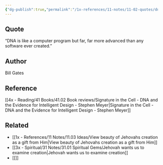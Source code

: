 ```yaml
---
{"dg-publish":true,"permalink":"/1x-references/11-notes/11-02-quotes/dna-is-like-a-computer-program-but-far-more-advanced-than-any-software-ever-created-bill-gates/","title":"DNA is like a computer program but far more advanced than any software ever created - Bill Gates","created":"2024-02-14T20:18:46.013+03:00","updated":"2024-02-14T20:18:46.013+03:00"}
---
```



## Quote
 “DNA is like a computer program but far, far more advanced than any software ever created.”

## Author
Bill Gates

## Reference
[[4x - Reading/41 Books/41.02 Book reviews/Signature in the Cell - DNA and the Evidence for Intelligent Design - Stephen Meyer\|Signature in the Cell - DNA and the Evidence for Intelligent Design - Stephen Meyer]]

## Related
- [[1x - References/11 Notes/11.03 Ideas/View beauty of Jehovahs creation as a gift from Him\|View beauty of Jehovahs creation as a gift from Him]]
- [[3x - Spiritual/31 Notes/31.01 Spiritual Gems/Jehovah wants us to examine creation\|Jehovah wants us to examine creation]]
- [[]]
